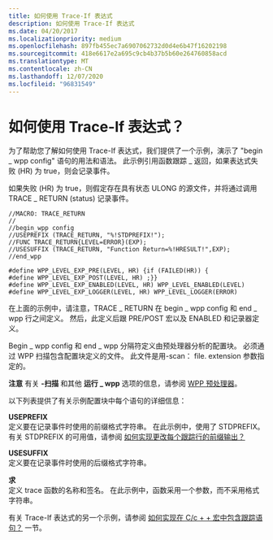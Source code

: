 ```yaml
---
title: 如何使用 Trace-If 表达式
description: 如何使用 Trace-If 表达式
ms.date: 04/20/2017
ms.localizationpriority: medium
ms.openlocfilehash: 897fb455ec7a6907062732d0d4e6b47f16202198
ms.sourcegitcommit: 418e6617e2a695c9cb4b37b5b60e264760858acd
ms.translationtype: MT
ms.contentlocale: zh-CN
ms.lasthandoff: 12/07/2020
ms.locfileid: "96831549"
---
```

# <a name="how-are-trace-if-expressions-used"></a>如何使用 Trace-If 表达式？


为了帮助您了解如何使用 Trace-If 表达式，我们提供了一个示例，演示了 "begin \_ wpp config" 语句的用法和语法。 此示例引用函数跟踪 \_ 返回，如果表达式失败 (HR) 为 true，则会记录事件。

如果失败 (HR) 为 true，则假定存在具有状态 ULONG 的源文件，并将通过调用 TRACE \_ RETURN (status) 记录事件。
```
//MACRO: TRACE_RETURN
//
//begin_wpp config
//USEPREFIX (TRACE_RETURN, "%!STDPREFIX!");
//FUNC TRACE_RETURN{LEVEL=ERROR}(EXP);
//USESUFFIX (TRACE_RETURN, "Function Return=%!HRESULT!",EXP);
//end_wpp

#define WPP_LEVEL_EXP_PRE(LEVEL, HR) {if (FAILED(HR)) {
#define WPP_LEVEL_EXP_POST(LEVEL, HR) ;}}
#define WPP_LEVEL_EXP_ENABLED(LEVEL, HR) WPP_LEVEL_ENABLED(LEVEL)
#define WPP_LEVEL_EXP_LOGGER(LEVEL, HR) WPP_LEVEL_LOGGER(ERROR)
```

在上面的示例中，请注意，TRACE \_ RETURN 在 begin \_ wpp config 和 end \_ wpp 行之间定义。 然后，此定义后跟 PRE/POST 宏以及 ENABLED 和记录器定义。

Begin \_ wpp config 和 end \_ wpp 分隔符定义由预处理器分析的配置块。 必须通过 WPP 扫描包含配置块定义的文件。 此文件是用-scan： file. extension 参数指定的。

**注意**   有关 **-扫描** 和其他 **运行 \_ wpp** 选项的信息，请参阅 [WPP 预处理器](wpp-preprocessor.md)。



以下列表提供了有关示例配置块中每个语句的详细信息：

<span id="USEPREFIX"></span><span id="useprefix"></span>**USEPREFIX**  
定义要在记录事件时使用的前缀格式字符串。 在此示例中，使用了 STDPREFIX。 有关 STDPREFIX 的可用值，请参阅 [如何实现更改每个跟踪行的前缀输出？](how-do-i-change-the-prefix-output-on-every-trace-line-.md)

<span id="USESUFFIX"></span><span id="usesuffix"></span>**USESUFFIX**  
定义要在记录事件时使用的后缀格式字符串。

<span id="FUNC"></span><span id="func"></span>**求**  
定义 trace 函数的名称和签名。 在此示例中，函数采用一个参数，而不采用格式字符串。

有关 Trace-If 表达式的另一个示例，请参阅 [如何实现在 C/c + + 宏中包含跟踪语句？](how-do-i-include-a-trace-statement-in-a-c-c---macro-.md) 一节。









